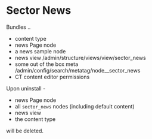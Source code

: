 # Sector News

Bundles ..
* content type
* news Page node
* a news sample node
* news view /admin/structure/views/view/sector_news
* some out of the box meta /admin/config/search/metatag/node__sector_news
* CT content editor permissions

Upon uninstall -
* news Page node
* all `sector_news` nodes (including default content)
* news view
* the content type

will be deleted.